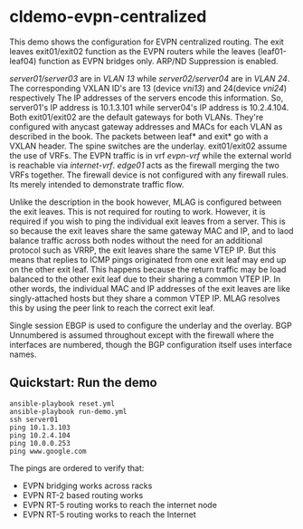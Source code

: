 # cldemo-evpn-centralized

This demo shows the configuration for EVPN centralized routing. The exit leaves exit01/exit02 function as the EVPN routers while the leaves (leaf01-leaf04) function as EVPN bridges only. ARP/ND Suppression is enabled.

*server01/server03* are in *VLAN 13* while *server02/server04* are in *VLAN 24*. The corresponding VXLAN ID's are 13 (device *vni13*) and 24(device *vni24*)  respectively The IP addresses of the servers encode this information. So, server01's IP address is 10.1.3.101 while server04's IP address is 10.2.4.104. Both exit01/exit02 are the default gateways for both VLANs. They're configured with anycast gateway addresses and MACs for each VLAN as described in the book. The packets between leaf* and exit* go with a VXLAN header. The spine switches are the underlay. exit01/exit02 assume the use of VRFs. The EVPN traffic is in vrf *evpn-vrf* while the external world is reachable via *internet-vrf*. *edge01* acts as the firewall merging the two VRFs together. The firewall device is not configured with any firewall rules. Its merely intended to demonstrate traffic flow.

Unlike the description in the book however, MLAG is configured between the exit leaves. This is not required for routing to work. However, it is required if you wish to ping the individual exit leaves from a server. This is so because the exit leaves share the same gateway MAC and IP, and to laod balance traffic across both nodes without the need for an additional protocol such as VRRP, the exit leaves share the same VTEP IP. But this means that replies to ICMP pings originated from one exit leaf may end up on the other exit leaf. This happens because the return traffic may be load balanced to the other exit leaf due to their sharing a common VTEP IP. In other words, the individual MAC and IP addresses of the exit leaves are like singly-attached hosts but they share a common VTEP IP. MLAG resolves this by using the peer link to reach the correct exit leaf.

Single session EBGP is used to configure the underlay and the overlay. BGP Unnumbered is assumed throughout except with the firewall where the interfaces are numbered, though the BGP configuration itself uses interface names. 


Quickstart: Run the demo
------------------------

    ansible-playbook reset.yml
    ansible-playbook run-demo.yml
    ssh server01
	ping 10.1.3.103
	ping 10.2.4.104
	ping 10.0.0.253
	ping www.google.com

The pings are ordered to verify that:
* EVPN bridging works across racks
* EVPN RT-2 based routing works
* EVPN RT-5 routing works to reach the internet node
* EVPN RT-5 routing works to reach the Internet




